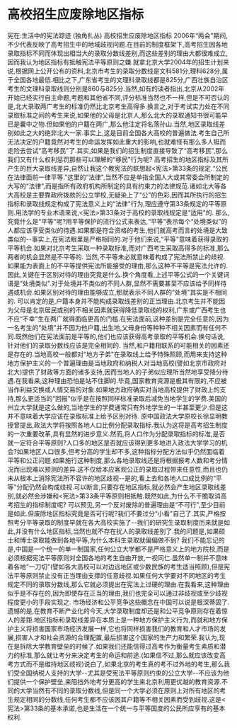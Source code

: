 # 高校招生应废除地区指标

宪在:生活中的宪法踪迹 (独角扎丛)
高校招生应废除地区指标
2006年“两会"期间,不少代表反映了高考招生中的地域歧视问题.在目前的制度框架下,高考招生因各地录取指标不同而体现出相当大的录取分数线差别,而这些差别的理由大都很难成立,因而我认为地区指标有抵触宪法平等原则之嫌.就拿北京大学2004年的招生计划来说,根据网上公开公布的资料,北京市考生的录取分数线是文科581分,理科628分,属于全国各地最低.相比之下,广东省考生的文理科录取线都是825分,广西壮族自治区考生的文理科录取线则分别是860与825分.当然,如有的读者指出,北京从2002年开始已经实行自主命题,考题和其他省不同,评分标准当然也不一样,但是不可否认的是,北大录取两广考生的标准仍然比北京考生高得多.换言之,对于考试实力处在不同录取标准之间的考生来说,如果他的父母是北京人,那么北大的录取通知书很可能早已是囊中之物.但如果他的户籍在两广,那么他注定将名落孙山.当然,地区录取线差别如此之大的绝非北大一家.事实上,这是目前全国各大高校的普遍做法.考生自己所无法决定的户籍竟然对考生的命运发挥如此重大的影响,也就难怪有那么多人铤而走险去尝试“高考移民"了.其实,如果是我们的招生制度直接导致了“高考移民",那么我们又有什么权利惩罚那些可以理解的“移民"行为呢?
高考招生的地区指标及其所产生的巨大录取线差异,自然让我这个教宪法的联想起<宪法>第33条的规定.“公民在法律面前一律平等."这里的“法律",当然不应是单指全国人大或其常委会所制定的大写的“法律",而是指所有政府机构所制定的具有约束力的法律规范.诸如北大等各大高校是主要靠政府拨款的公立学校,无疑染上了“公"的色彩,因而其所执行的招生指标和录取线规定构成了宪法意义上的“法律"行为,理应遵守第33条规定的平等原则.用法学的专业术语来说,<宪法>第33条对于高校的录取线规定是“适用"的.
那么,究竟什么是“平等"呢?用平等保护的流行公式来表达,“平等"表示每个“处境类似"的人都应该享受类似的待遇.如果都是符合资格的考生,他们就高考而言的处境是大致类似的--事实上,在宪法眼里是严格相同的.对于他们来说,“平等"意味着获得录取的平等机会.如果对北京考生采取一种录取标准,而对广西考生采取高得多的标准,那么两者的机会显然是不平等的.
当然,不平等未必就意味着构成了宪法所禁止的歧视.如果能为表面上的不平等提供宪法所能接受的理由,那么这种不平等是宪法允许的.因此,关键在于区别对待的理由究竟是什么.换个角度看,上述平等公式的一个关键词语是“处境类似".对于处境并不类似的不同人群,显然不需要甚至不应该给予同样待遇或机会.如果区别对待的理由能够成立,那就表示不同人群的“处境"其实是不相同的.
可以肯定的是,户籍本身并不能构成录取线差别的正当理由.北京考生并不能因为父母是北京居民或别的不相关因素就获得降低录取线的权利,广东或广西考生也不应“不幸"生在两广就得面临更高的门槛.在宪法面前,这种差别是完全任意的,因为一名考生的“处境"并不因为他户籍,出生地,父母身份等种种不相关因素而有任何不同.既然他们在宪法面前是平等的,他们也应该获得高考录取的平等机会.换句话说,针对他们的录取分数线应该是完全相同的.
当然,和户籍相联系的可能相关的因素还是存在的.当地高校一般都对“地方子弟"在录取线上给予特殊照顾,而用来支持这种地方保护主义的一个普遍理由是当地政府和纳税人对当地高校(譬如北京市政府对北大)提供了财政等方面的诸多支持,因而当地人的子弟似应理所当然地享受降分待遇.在我看来,这种理由恐怕是站不住脚的.毕竟,国家教育资源是极其有限的,不应被当作利益交换或人情交易的对象.如果地方政府确实对当地高校提供了财政上的支持,那么更适当的“回报"似乎是在按照同样标准录取后减免当地学生的学费.美国的州立大学就是这么做的,当地学生的学费通常只有外地学生的一半甚至更少.但是这并不意味着大学应该在录取标准上给予区别对待.
原中国政法大学原校长徐显明教授曾提出,政法大学将按照各地人口比例分配录取指标.我认为这将是高考招生制度的一次重要改革,具有显然的进步意义.然而,将人口作为分配录取指标的标准,是否就一定符合平等原则?人口多的地区是否就应该得到更多地进入政法大学学习的机会?如果地区人口很多,但考分高的学生却不多,这种指标分配方法似乎仍然面临着平等和公正问题.如果施行这种制度,那么各地录取线还是将根据报考人数和考分情况而出现难以预测的差异.这不仅给本应客观公正的录取过程带来任意性,而且也仍未从根本上消除宪法所不容许的地区歧视--是的,看上去和各地人口成比例的“平等"分配仍然会构成歧视.可以断言,只要存在地区指标,就必然会产生地区录取线差别,就必然会涉嫌和<宪法>第33条平等原则相抵触.既然如此,为什么不干脆取消高考招生的指标制度呢?
可以预见,另一个反对废除的普遍理由是“不可行",至少目前是如此.但废除地区指标究竟是否可行呢?我们不要过分“小看"自己了.其实,严格按照考分平等录取的制度早就在各大高校实施了--我们的研究生录取制度历来就是如此,并没有什么地区指标,当然也就不存在扰人的录取线差别了.我的问题是,如果硕士和博士录取能做到各地平等,为什么本科生录取就偏偏做不到?
我们不能忘记的是,中国是一个统一的单一制国家,任何公立大学都不是严格意义上的地方院校,而是必须根据宪法平等原则对全国各地的考生自由开放,一视同仁.虽然单一制并不意味着各地“一刀切"(譬如各大高校可以对边远地区或少数民族的考生适当照顾),但是宪法平等原则禁止没有正当理由支撑的任意歧视.如果任何大学要对不同地区的考生规定不同的录取分数线,那么它就必须提出在宪法上过硬的理由.在我看来,这种理由似乎是不存在的,因为即使存在正当的理由,我们也完全可以通过非歧视或至少歧视程度更小的手段实现之.
市场经济和公平竞争这些概念在中国可以说是根深蒂固了.遗憾的是,在教育不断产业化的今天,大学录取制度却还是和公平竞争原则存在着惊人的差距.地区指标和录取线差异在本质上是一种地方保护主义行为,而就和地方保护主义将损害国家市场经济发展一样,它也将同样损害我们的教育和人才市场的发展,损害人才和社会资源的合理配置,最后损害这个国家的生产力和繁荣.我认为,现在是拆除大学教育壁垒的时候了.如果我们还能信得过高考作为衡量考生素质和潜力的标准,那么就让考分来决定考生的命运和前途.(如果信不过,那么就应该改变高考方式而不是维持地区歧视)说白了,如果北京的考生真的考不过外地的考生,那么我们受全国纳税人支持的大学--尤其是受宪法平等原则约束的公立大学--不应该为他们提供一个保护壁垒,来阻挡外地考分更高的学生来北京利用更优越的教育资源.不同的大学当然有不同的录取分数线,但是同一个大学必须在原则上对所有地区的考生规定相同的分数线,任何考生都不应该因其户籍等不相关因素而受到歧视.这是<宪法>第33条的基本承诺,也是生活在一个统一与平等国度的公民所应享有的基本权利.